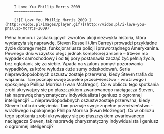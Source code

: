 
        I Love You Phillip Morris 2009 
        =============
        
        [![I Love You Phillip Morris 2009 ](http://vidos.pl/images/player.gif)](http://vidos.pl/i-love-you-phillip-morris-2009)
        
        
 Pełna humoru i zaskakujących zwrotów akcji niezwykła historia, która wydarzyła się naprawdę. Steven Russell (Jim Carrey) prowadzi przykładne życie dobrego męża, funkcjonariusza policji i praworządnego Amerykanina. Pewnego dnia wszystko ulega jednak kompletnej zmianie – Steven ma wypadek samochodowy i od tej pory postanawia zacząć żyć pełnią życia, bez oglądania się za siebie. Wpada na szalony pomysł pozorowania wypadków, za które wyłudza duże sumy odszkodowań. Seria nieprawdopodobnych oszustw zostaje przerwana, kiedy Steven trafia do więzienia. Tam poznaje swoje zupełne przeciwieństwo - wrażliwego i spokojnego Phillipa Morrisa (Ewan McGregor). Co w obliczu tego spotkania zrobi ukrywający się po płaszczykiem zwariowanego naciągacza Steven, tak naprawdę charyzmatyczny indywidualista i geniusz o ogromnej inteligencji?   ... nieprawdopodobnych oszustw zostaje przerwana, kiedy Steven trafia do więzienia. Tam poznaje swoje zupełne przeciwieństwo - wrażliwego i spokojnego Phillipa Morrisa (Ewan McGregor). Co w obliczu tego spotkania zrobi ukrywający się po płaszczykiem zwariowanego naciągacza Steven, tak naprawdę charyzmatyczny indywidualista i geniusz o ogromnej inteligencji?
    